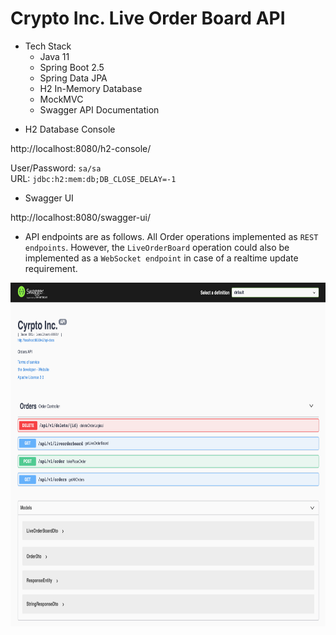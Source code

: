 # Crypto Inc. Live Order Board API

* Tech Stack
  * Java 11
  * Spring Boot 2.5
  * Spring Data JPA 
  * H2 In-Memory Database 
  * MockMVC
  * Swagger API Documentation
  
- H2 Database Console

http://localhost:8080/h2-console/

User/Password: ```sa/sa``` <br/>
URL: ```jdbc:h2:mem:db;DB_CLOSE_DELAY=-1```

- Swagger UI

http://localhost:8080/swagger-ui/

- API endpoints are as follows. All Order operations implemented as ```REST endpoints```. 
However, the ```LiveOrderBoard``` operation could also be implemented as a ```WebSocket endpoint``` in case of a realtime update requirement.

<img src="https://github.com/aturanj/java-crypto-inc/blob/main/crypto-inc-api-swagger.png" width="700" height="550">

